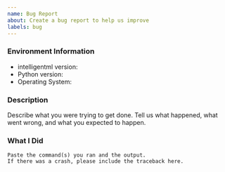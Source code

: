 ```yaml
---
name: Bug Report
about: Create a bug report to help us improve
labels: bug
---
```


<!-- Please search existing issues to avoid creating duplicates. -->

### Environment Information

-   intelligentml version:
-   Python version:
-   Operating System:

### Description

Describe what you were trying to get done.
Tell us what happened, what went wrong, and what you expected to happen.

### What I Did

```
Paste the command(s) you ran and the output.
If there was a crash, please include the traceback here.
```

